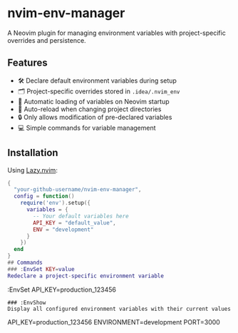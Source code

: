 # nvim-env-manager

A Neovim plugin for managing environment variables with project-specific overrides and persistence.

## Features

- 🛠️ Declare default environment variables during setup
- 🗂️ Project-specific overrides stored in `.idea/.nvim_env`
- 🔄 Automatic loading of variables on Neovim startup
- 📂 Auto-reload when changing project directories
- 🔒 Only allows modification of pre-declared variables
- 💻 Simple commands for variable management

## Installation

Using [Lazy.nvim](https://github.com/folke/lazy.nvim):
```lua
{
  "your-github-username/nvim-env-manager",
  config = function()
    require('env').setup({
      variables = {
        -- Your default variables here
        API_KEY = "default_value",
        ENV = "development"
      }
    })
  end
}
## Commands
### :EnvSet KEY=value
Redeclare a project-specific environment variable
```
:EnvSet API_KEY=production_123456
```
### :EnvShow
Display all configured environment variables with their current values
```
API_KEY=production_123456
ENVIRONMENT=development
PORT=3000
```

